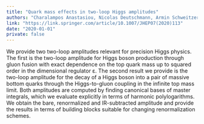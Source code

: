 ```yaml
---
title: "Quark mass effects in two-loop Higgs amplitudes"
authors: "Charalampos Anastasiou, Nicolas Deutschmann, Armin Schweitzer"
link: "https://link.springer.com/article/10.1007/JHEP07(2020)113"
date: "2020-01-01"
private: false
---
```


We provide two two-loop amplitudes relevant for precision Higgs physics. The first is the two-loop amplitude for Higgs boson production through gluon fusion with exact dependence on the top quark mass up to squared order in the dimensional regulator ε. The second result we provide is the two-loop amplitude for the decay of a Higgs boson into a pair of massive bottom quarks through the Higgs-to-gluon coupling in the infinite top mass limit. Both amplitudes are computed by finding canonical bases of master integrals, which we evaluate explicitly in terms of harmonic polylogarithms. We obtain the bare, renormalized and IR-subtracted amplitude and provide the results in terms of building blocks suitable for changing renormalization schemes.